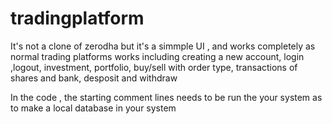 # tradingplatform

It's not a clone of zerodha but it's a simmple UI , and works completely as normal trading platforms works including creating a new account, login ,logout, investment, portfolio, buy/sell with order type, transactions of shares and bank, desposit and withdraw 

In the code , the starting comment lines needs to be run the your system as to make a local database in your system 
